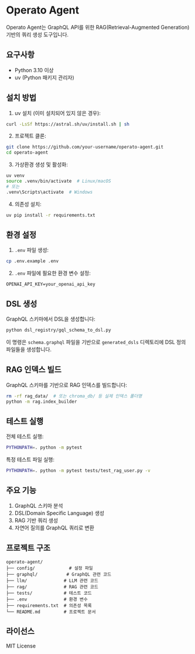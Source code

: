 # Operato Agent

Operato Agent는 GraphQL API를 위한 RAG(Retrieval-Augmented Generation) 기반의 쿼리 생성 도구입니다.

## 요구사항

- Python 3.10 이상
- uv (Python 패키지 관리자)

## 설치 방법

1. uv 설치 (이미 설치되어 있지 않은 경우):

```bash
curl -LsSf https://astral.sh/uv/install.sh | sh
```

2. 프로젝트 클론:

```bash
git clone https://github.com/your-username/operato-agent.git
cd operato-agent
```

3. 가상환경 생성 및 활성화:

```bash
uv venv
source .venv/bin/activate  # Linux/macOS
# 또는
.venv\Scripts\activate  # Windows
```

4. 의존성 설치:

```bash
uv pip install -r requirements.txt
```

## 환경 설정

1. `.env` 파일 생성:

```bash
cp .env.example .env
```

2. `.env` 파일에 필요한 환경 변수 설정:

```
OPENAI_API_KEY=your_openai_api_key
```

## DSL 생성

GraphQL 스키마에서 DSL을 생성합니다:

```bash
python dsl_registry/gql_schema_to_dsl.py
```

이 명령은 `schema.graphql` 파일을 기반으로 `generated_dsls` 디렉토리에 DSL 정의 파일들을 생성합니다.

## RAG 인덱스 빌드

GraphQL 스키마를 기반으로 RAG 인덱스를 빌드합니다:

```bash
rm -rf rag_data/  # 또는 chroma_db/ 등 실제 인덱스 폴더명
python -m rag.index_builder
```

## 테스트 실행

전체 테스트 실행:

```bash
PYTHONPATH=. python -m pytest
```

특정 테스트 파일 실행:

```bash
PYTHONPATH=. python -m pytest tests/test_rag_user.py -v
```

## 주요 기능

1. GraphQL 스키마 분석
2. DSL(Domain Specific Language) 생성
3. RAG 기반 쿼리 생성
4. 자연어 질의를 GraphQL 쿼리로 변환

## 프로젝트 구조

```
operato-agent/
├── config/             # 설정 파일
├── graphql/           # GraphQL 관련 코드
├── llm/              # LLM 관련 코드
├── rag/              # RAG 관련 코드
├── tests/            # 테스트 코드
├── .env              # 환경 변수
├── requirements.txt  # 의존성 목록
└── README.md         # 프로젝트 문서
```

## 라이선스

MIT License
